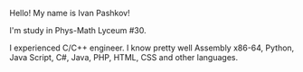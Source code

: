 Hello! My name is Ivan Pashkov!

I'm study in Phys-Math Lyceum #30.

I experienced C/C++ engineer.
I know pretty well Assembly x86-64, Python, Java Script, C#, Java, PHP, HTML, CSS and other languages.

<!---
Kisel001/Kisel001 is a ✨ special ✨ repository because its `README.md` (this file) appears on your GitHub profile.
You can click the Preview link to take a look at your changes.
--->
